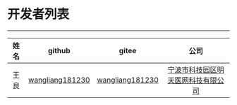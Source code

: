 # 开发者列表

---

| 姓名  |                        github                         |                        gitee                         |                      公司                       |
|:---:|:-----------------------------------------------------:|:----------------------------------------------------:|:---------------------------------------------:|
| 王良  | [wangliang181230](https://github.com/wangliang181230) | [wangliang181230](https://gitee.com/wangliang181230) | [宁波市科技园区明天医网科技有限公司](http://www.tomtaw.com.cn) |

